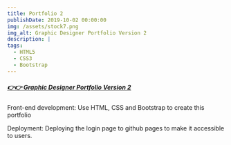 ```yaml
---
title: Portfolio 2
publishDate: 2019-10-02 00:00:00
img: /assets/stock7.png
img_alt: Graphic Designer Portfolio Version 2
description: |
tags:
  - HTML5
  - CSS3
  - Bootstrap
---
```


##### [👉👉 Graphic Designer Portfolio Version 2](https://guillerey.github.io/Graphic-Designer-Portfolio/)<base target="_blank">

Front-end development: Use HTML, CSS and Bootstrap to create this portfolio

Deployment: Deploying the login page to github pages to make it accessible to users.

